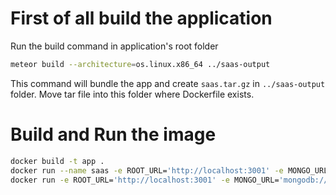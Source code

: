# First of all build the application
Run the build command in application's root folder 
```bash
meteor build --architecture=os.linux.x86_64 ../saas-output
```

This command will bundle the app and create `saas.tar.gz` in `../saas-output` folder.
Move tar file into this folder where Dockerfile exists.

# Build and Run the image
```bash
docker build -t app .
docker run --name saas -e ROOT_URL='http://localhost:3001' -e MONGO_URL='mongodb://localhost:27017/saas' -e METEOR_SETTINGS='$(cat settings.json)' app
docker run -e ROOT_URL='http://localhost:3001' -e MONGO_URL='mongodb://localhost:27017/saas' -e METEOR_SETTINGS='$(cat ./settings.json)' app
```
